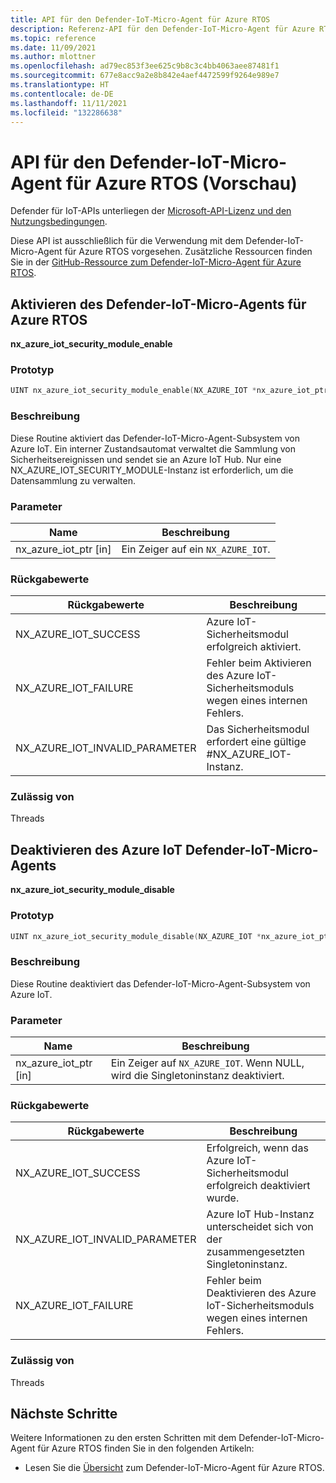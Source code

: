 ```yaml
---
title: API für den Defender-IoT-Micro-Agent für Azure RTOS
description: Referenz-API für den Defender-IoT-Micro-Agent für Azure RTOS
ms.topic: reference
ms.date: 11/09/2021
ms.author: mlottner
ms.openlocfilehash: ad79ec853f3ee625c9b8c3c4bb4063aee87481f1
ms.sourcegitcommit: 677e8acc9a2e8b842e4aef4472599f9264e989e7
ms.translationtype: HT
ms.contentlocale: de-DE
ms.lasthandoff: 11/11/2021
ms.locfileid: "132286638"
---
```

# <a name="defender-iot-micro-agent-for-azure-rtos-api-preview"></a>API für den Defender-IoT-Micro-Agent für Azure RTOS (Vorschau)

Defender für IoT-APIs unterliegen der [Microsoft-API-Lizenz und den Nutzungsbedingungen](/legal/microsoft-apis/terms-of-use).

Diese API ist ausschließlich für die Verwendung mit dem Defender-IoT-Micro-Agent für Azure RTOS vorgesehen. Zusätzliche Ressourcen finden Sie in der [GitHub-Ressource zum Defender-IoT-Micro-Agent für Azure RTOS](https://github.com/azure-rtos/azure-iot-preview/releases).

## <a name="enable-defender-iot-micro-agent-for-azure-rtos"></a>Aktivieren des Defender-IoT-Micro-Agents für Azure RTOS

**nx_azure_iot_security_module_enable**

### <a name="prototype"></a>Prototyp

```c
UINT nx_azure_iot_security_module_enable(NX_AZURE_IOT *nx_azure_iot_ptr);
```

### <a name="description"></a>Beschreibung

Diese Routine aktiviert das Defender-IoT-Micro-Agent-Subsystem von Azure IoT. Ein interner Zustandsautomat verwaltet die Sammlung von Sicherheitsereignissen und sendet sie an Azure IoT Hub. Nur eine NX_AZURE_IOT_SECURITY_MODULE-Instanz ist erforderlich, um die Datensammlung zu verwalten.

### <a name="parameters"></a>Parameter

| Name | Beschreibung |
|---------|---------|
| nx_azure_iot_ptr  [in]    | Ein Zeiger auf ein `NX_AZURE_IOT`.  |

### <a name="return-values"></a>Rückgabewerte

|Rückgabewerte  |Beschreibung |
|---------|---------|
|NX_AZURE_IOT_SUCCESS|   Azure IoT-Sicherheitsmodul erfolgreich aktiviert.     |
|NX_AZURE_IOT_FAILURE   |  Fehler beim Aktivieren des Azure IoT-Sicherheitsmoduls wegen eines internen Fehlers.    |
|NX_AZURE_IOT_INVALID_PARAMETER   |  Das Sicherheitsmodul erfordert eine gültige #NX_AZURE_IOT-Instanz.      |

### <a name="allowed-from"></a>Zulässig von

Threads

## <a name="disable-azure-iot-defender-iot-micro-agent"></a>Deaktivieren des Azure IoT Defender-IoT-Micro-Agents

**nx_azure_iot_security_module_disable**

### <a name="prototype"></a>Prototyp

```c
UINT nx_azure_iot_security_module_disable(NX_AZURE_IOT *nx_azure_iot_ptr);
```

### <a name="description"></a>Beschreibung

Diese Routine deaktiviert das Defender-IoT-Micro-Agent-Subsystem von Azure IoT.

### <a name="parameters"></a>Parameter

| Name | Beschreibung |
|---------|---------|
| nx_azure_iot_ptr  [in]    | Ein Zeiger auf `NX_AZURE_IOT`. Wenn NULL, wird die Singletoninstanz deaktiviert. |

### <a name="return-values"></a>Rückgabewerte

|Rückgabewerte  |Beschreibung |
|---------|---------|
|NX_AZURE_IOT_SUCCESS     |   Erfolgreich, wenn das Azure IoT-Sicherheitsmodul erfolgreich deaktiviert wurde.      |
|NX_AZURE_IOT_INVALID_PARAMETER   |  Azure IoT Hub-Instanz unterscheidet sich von der zusammengesetzten Singletoninstanz.       |
|NX_AZURE_IOT_FAILURE    |  Fehler beim Deaktivieren des Azure IoT-Sicherheitsmoduls wegen eines internen Fehlers.       |

### <a name="allowed-from"></a>Zulässig von

Threads

## <a name="next-steps"></a>Nächste Schritte

Weitere Informationen zu den ersten Schritten mit dem Defender-IoT-Micro-Agent für Azure RTOS finden Sie in den folgenden Artikeln:

- Lesen Sie die [Übersicht](iot-security-azure-rtos.md) zum Defender-IoT-Micro-Agent für Azure RTOS.
